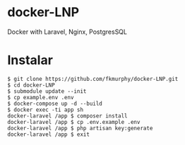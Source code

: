 # docker-LNP
Docker with Laravel, Nginx, PostgresSQL


# Instalar

```
$ git clone https://github.com/fkmurphy/docker-LNP.git
$ cd docker-LNP
$ submodule update --init 
$ cp example.env .env
$ docker-compose up -d --build
$ docker exec -ti app sh
docker-laravel /app $ composer install
docker-laravel /app $ cp .env.example .env
docker-laravel /app $ php artisan key:generate
docker-laravel /app $ exit 
```

